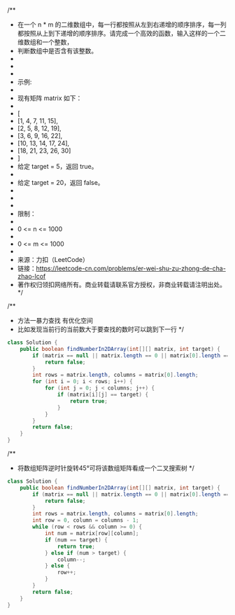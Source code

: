 /**
 * 在一个 n * m 的二维数组中，每一行都按照从左到右递增的顺序排序，每一列都按照从上到下递增的顺序排序。请完成一个高效的函数，输入这样的一个二维数组和一个整数，
 * 判断数组中是否含有该整数。
 *
 *  
 *
 * 示例:
 *
 * 现有矩阵 matrix 如下：
 *
 * [
 *   [1,   4,  7, 11, 15],
 *   [2,   5,  8, 12, 19],
 *   [3,   6,  9, 16, 22],
 *   [10, 13, 14, 17, 24],
 *   [18, 21, 23, 26, 30]
 * ]
 * 给定 target = 5，返回 true。
 *
 * 给定 target = 20，返回 false。
 *
 *  
 *
 * 限制：
 *
 * 0 <= n <= 1000
 *
 * 0 <= m <= 1000
 *
 * 来源：力扣（LeetCode）
 * 链接：https://leetcode-cn.com/problems/er-wei-shu-zu-zhong-de-cha-zhao-lcof
 * 著作权归领扣网络所有。商业转载请联系官方授权，非商业转载请注明出处。
 */


/**
 * 方法一暴力查找 有优化空间
 * 比如发现当前行的当前数大于要查找的数时可以跳到下一行
 */
```java
class Solution {
    public boolean findNumberIn2DArray(int[][] matrix, int target) {
        if (matrix == null || matrix.length == 0 || matrix[0].length == 0) {
            return false;
        }
        int rows = matrix.length, columns = matrix[0].length;
        for (int i = 0; i < rows; i++) {
            for (int j = 0; j < columns; j++) {
                if (matrix[i][j] == target) {
                    return true;
                }
            }
        }
        return false;
    }
}
```
/**
 * 将数组矩阵逆时针旋转45°可将该数组矩阵看成一个二叉搜索树
 */
```java
class Solution {
    public boolean findNumberIn2DArray(int[][] matrix, int target) {
        if (matrix == null || matrix.length == 0 || matrix[0].length == 0) {
            return false;
        }
        int rows = matrix.length, columns = matrix[0].length;
        int row = 0, column = columns - 1;
        while (row < rows && column >= 0) {
            int num = matrix[row][column];
            if (num == target) {
                return true;
            } else if (num > target) {
                column--;
            } else {
                row++;
            }
        }
        return false;
    }
}
```

